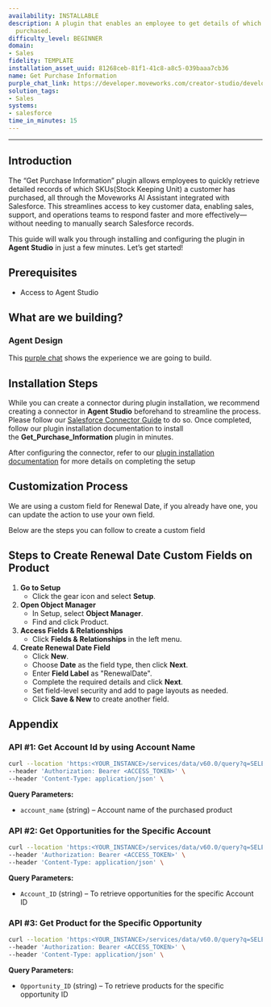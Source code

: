 ```yaml
---
availability: INSTALLABLE
description: A plugin that enables an employee to get details of which SKUs a customer
  purchased.
difficulty_level: BEGINNER
domain:
- Sales
fidelity: TEMPLATE
installation_asset_uuid: 81268ceb-81f1-41c8-a8c5-039baaa7cb36
name: Get Purchase Information
purple_chat_link: https://developer.moveworks.com/creator-studio/developer-tools/purple-chat/?conversation=%7B%22startTimestamp%22%3A%2211%3A43%2BAM%22%2C%22messages%22%3A%5B%7B%22role%22%3A%22user%22%2C%22parts%22%3A%5B%7B%22richText%22%3A%22Which+SKUs+has+IntelliFresh+purchased%3F%22%7D%5D%7D%2C%7B%22role%22%3A%22assistant%22%2C%22parts%22%3A%5B%7B%22reasoningSteps%22%3A%5B%7B%22status%22%3A%22success%22%2C%22richText%22%3A%22%3Cp%3ESearches+Salesforce+for+customer+purchase+details%3C%2Fp%3E%22%7D%5D%7D%2C%7B%22richText%22%3A%22%3Cp%3EI+found+purchase+details+for+IntelliFresh.%3Cbr%3E%3C%2Fp%3E%22%7D%2C%7B%22richText%22%3A%22%3Cb%3E%3Cp%3EPurchase+Order+1%3A%3Cbr%3E%3C%2Fp%3E%3C%2Fb%3E%3Cbr%3E%3Cp%3E%3Cb%3ESKU%3A+%3C%2Fb%3ESaaS-001%3Cbr%3E%3Cb%3EProduct+Name%3A+%3C%2Fb%3ECloud+Storage+Pro%3Cbr%3E%3Cb%3ESeats%3A+%3C%2Fb%3E50%3Cbr%3E%3Cb%3ERenewal+Date%3A+%3C%2Fb%3E2023-12-10%3Cbr%3E%3C%2Fp%3E%22%7D%2C%7B%22richText%22%3A%22%3Cb%3E%3Cp%3EPurchase+Order+2%3A%3Cbr%3E%3C%2Fp%3E%3C%2Fb%3E%3Cbr%3E%3Cp%3E%3Cb%3ESKU%3A+%3C%2Fb%3ESaaS-002%3Cbr%3E%3Cb%3EProduct+Name%3A+%3C%2Fb%3EProject+Management+Suite%3Cbr%3E%3Cb%3ESeats%3A+%3C%2Fb%3E30%3Cbr%3E%3Cb%3ERenewal+Date%3A+%3C%2Fb%3E2024-01-15%3Cbr%3E%3C%2Fp%3E%22%7D%5D%7D%5D%7D
solution_tags:
- Sales
systems:
- salesforce
time_in_minutes: 15
---
```


---
## Introduction

The “Get Purchase Information” plugin allows employees to quickly retrieve detailed records of which SKUs(Stock Keeping Unit) a customer has purchased, all through the Moveworks AI Assistant integrated with Salesforce. This streamlines access to key customer data, enabling sales, support, and operations teams to respond faster and more effectively—without needing to manually search Salesforce records.

This guide will walk you through installing and configuring the plugin in **Agent Studio** in just a few minutes. Let’s get started!

## **Prerequisites**

- Access to Agent Studio

## **What are we building?**

### Agent Design

This [purple chat](https://developer.moveworks.com/creator-studio/developer-tools/purple-chat/?conversation=%7B%22startTimestamp%22%3A%2211%3A43%2BAM%22%2C%22messages%22%3A%5B%7B%22role%22%3A%22user%22%2C%22parts%22%3A%5B%7B%22richText%22%3A%22Which+SKUs+has+IntelliFresh+purchased%3F%22%7D%5D%7D%2C%7B%22role%22%3A%22assistant%22%2C%22parts%22%3A%5B%7B%22reasoningSteps%22%3A%5B%7B%22status%22%3A%22success%22%2C%22richText%22%3A%22%3Cp%3ESearches+Salesforce+for+customer+purchase+details%3C%2Fp%3E%22%7D%5D%7D%2C%7B%22richText%22%3A%22%3Cp%3EI+found+purchase+details+for+IntelliFresh.%3Cbr%3E%3C%2Fp%3E%22%7D%2C%7B%22richText%22%3A%22%3Cb%3E%3Cp%3EPurchase+Order+1%3A%3Cbr%3E%3C%2Fp%3E%3C%2Fb%3E%3Cbr%3E%3Cp%3E%3Cb%3ESKU%3A+%3C%2Fb%3ESaaS-001%3Cbr%3E%3Cb%3EProduct+Name%3A+%3C%2Fb%3ECloud+Storage+Pro%3Cbr%3E%3Cb%3ESeats%3A+%3C%2Fb%3E50%3Cbr%3E%3Cb%3ERenewal+Date%3A+%3C%2Fb%3E2023-12-10%3Cbr%3E%3C%2Fp%3E%22%7D%2C%7B%22richText%22%3A%22%3Cb%3E%3Cp%3EPurchase+Order+2%3A%3Cbr%3E%3C%2Fp%3E%3C%2Fb%3E%3Cbr%3E%3Cp%3E%3Cb%3ESKU%3A+%3C%2Fb%3ESaaS-002%3Cbr%3E%3Cb%3EProduct+Name%3A+%3C%2Fb%3EProject+Management+Suite%3Cbr%3E%3Cb%3ESeats%3A+%3C%2Fb%3E30%3Cbr%3E%3Cb%3ERenewal+Date%3A+%3C%2Fb%3E2024-01-15%3Cbr%3E%3C%2Fp%3E%22%7D%5D%7D%5D%7D) shows the experience we are going to build.

## **Installation Steps**

While you can create a connector during plugin installation, we recommend creating a connector in **Agent Studio** beforehand to streamline the process. Please follow our [Salesforce Connector Guide](https://developer.moveworks.com/marketplace/package/?id=salesforce&hist=home) to do so. Once completed, follow our plugin installation documentation to install the **Get_Purchase_Information** plugin in minutes.

After configuring the connector, refer to our [plugin installation documentation](https://help.moveworks.com/docs/ai-agent-marketplace-installation) for more details on completing the setup

## **Customization Process**

We are using a custom field for Renewal Date, if you already have one, you can update the action to use your own field. 

Below are the steps you can follow to create a custom field 

## **Steps to Create Renewal Date Custom Fields on Product**

1. **Go to Setup**
    - Click the gear icon and select **Setup**.
2. **Open Object Manager**
    - In Setup, select **Object Manager**.
    - Find and click Product.
3. **Access Fields & Relationships**
    - Click **Fields & Relationships** in the left menu.
4. **Create Renewal Date Field**
    - Click **New**.
    - Choose **Date** as the field type, then click **Next**.
    - Enter **Field Label** as "RenewalDate".
    - Complete the required details and click **Next**.
    - Set field-level security and add to page layouts as needed.
    - Click **Save & New** to create another field.

## **Appendix**

### **API #1: Get Account Id by using Account Name**

```bash
curl --location 'https:<YOUR_INSTANCE>/services/data/v60.0/query?q=SELECT Id FROM Account WHERE Name = <Account_Name>' \
--header 'Authorization: Bearer <ACCESS_TOKEN>' \
--header 'Content-Type: application/json' \

```

**Query Parameters:**

- `account_name` (string) – Account name of the purchased product

### **API #2: Get Opportunities for the Specific Account**

```bash
curl --location 'https:<YOUR_INSTANCE>/services/data/v60.0/query?q=SELECT+Id,+Name,+CloseDate+FROM+Opportunity+WHERE+AccountId=<Account_id>+AND+StageName='Closed+Won'' \
--header 'Authorization: Bearer <ACCESS_TOKEN>' \
--header 'Content-Type: application/json' \

```

**Query Parameters:**

- `Account_ID` (string) – To retrieve opportunities for the specific Account ID

### **API #3: Get Product for the Specific Opportunity**

```bash
curl --location 'https:<YOUR_INSTANCE>/services/data/v60.0/query?q=SELECT+OpportunityId,Product2.Name,Product2.ProductCode,Product2.StockKeepingUnit,Product2.RenewalDate__c,Quantity,TotalPrice+FROM+OpportunityLineItem+WHERE+OpportunityId=<Opportunity_ID>' \
--header 'Authorization: Bearer <ACCESS_TOKEN>' \
--header 'Content-Type: application/json' \

```

**Query Parameters:**

- `Opportunity_ID` (string) – To retrieve products for the specific opportunity ID

